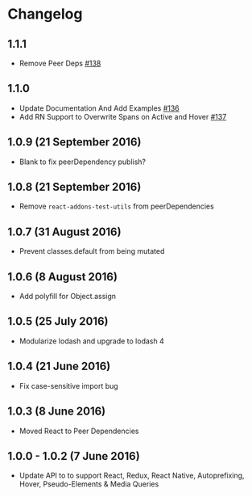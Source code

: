 # Changelog

## 1.1.1

- Remove Peer Deps [#138](https://github.com/casesandberg/reactcss/pull/138)

## 1.1.0

- Update Documentation And Add Examples [#136](https://github.com/casesandberg/reactcss/pull/136)
- Add RN Support to Overwrite Spans on Active and Hover [#137](https://github.com/casesandberg/reactcss/pull/137)

## 1.0.9 (21 September 2016)

- Blank to fix peerDependency publish?

## 1.0.8 (21 September 2016)

- Remove `react-addons-test-utils` from peerDependencies

## 1.0.7 (31 August 2016)

- Prevent classes.default from being mutated

## 1.0.6 (8 August 2016)

- Add polyfill for Object.assign

## 1.0.5 (25 July 2016)

- Modularize lodash and upgrade to lodash 4

## 1.0.4 (21 June 2016)

- Fix case-sensitive import bug

## 1.0.3 (8 June 2016)

- Moved React to Peer Dependencies

## 1.0.0 - 1.0.2 (7 June 2016)

- Update API to to support React, Redux, React Native, Autoprefixing, Hover, Pseudo-Elements & Media Queries
